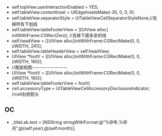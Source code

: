 - self.topView.userInteractionEnabled = YES;
- self.tableView.contentInset = UIEdgeInsetsMake(-35, 0, 0, 0);
- self.tableView.separatorStyle = UITableViewCellSeparatorStyleNone;//去掉所有下划线
- self.tableView.tableFooterView = [[UIView alloc] initWithFrame:CGRectZero];  //去掉下面多余的线
- self.headView = [[UIView alloc]initWithFrame:CGRectMake(0, 0, zWIDTH, 241)];
 - self.tableView.tableHeaderView = self.headView;
- UIView *footV = [[UIView alloc]initWithFrame:CGRectMake(0, 0, zWIDTH, 160)];
-  //尾部视图------------------
 - UIView *footV = [[UIView alloc]initWithFrame:CGRectMake(0, 0, zWIDTH, 160)];
 - self.tableView.tableFooterView = footV;
- cell.accessoryType = UITableViewCellAccessoryDisclosureIndicator; //cell右侧箭头
## OC
- _titleLab.text = [NSString stringWithFormat:@"%@年,%@月",@(self.year),@(self.month)];
